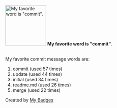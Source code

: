 <img src="https://my-badges.github.io/my-badges/favorite-word.png" alt="My favorite word is &quot;commit&quot;." title="My favorite word is &quot;commit&quot;." width="128">
<strong>My favorite word is &quot;commit&quot;.</strong>
<br><br>

My favorite commit message words are:

1. commit (used 57 times)
2. update (used 44 times)
3. initial (used 34 times)
4. readme.md (used 26 times)
5. merge (used 22 times)


Created by <a href="https://github.com/my-badges/my-badges">My Badges</a>